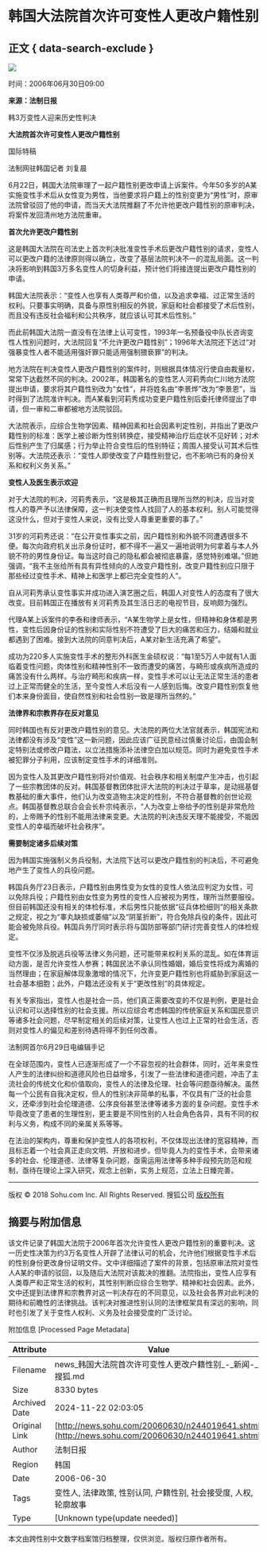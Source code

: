 # 韩国大法院首次许可变性人更改户籍性别

## 正文 { data-search-exclude }


![](https://images.sohu.com/ccc.gif)

时间：2006年06月30日09:00

**来源：法制日报**

韩3万变性人迎来历史性判决

**大法院首次许可变性人更改户籍性别**

国际特稿

法制网驻韩国记者 刘复晨

6月22日，韩国大法院审理了一起户籍性别更改申请上诉案件。今年50多岁的A某实施变性手术后从女性变为男性，当他要求将户籍上的性别变更为“男性”时，原审法院曾驳回了他的申请，而当天大法院推翻了不允许他更改户籍性别的原审判决，将案件发回清州地方法院重审。

**首次允许更改户籍性别**

这是韩国大法院在司法史上首次判决批准变性手术后更改户籍性别的请求，变性人可以更改户籍的法律原则得以确立，改变了基层法院判决不一的混乱局面。这一判决将影响到韩国3万多名变性人的切身利益，预计他们将接连提出更改户籍性别的申请。

韩国大法院表示：“变性人也享有人类尊严和价值，以及追求幸福、过正常生活的权利。只要事实明确，具备与原性别相反的外貌，家庭和社会都接受了术后性别，而且没有违反社会福利和公共秩序，就应该认可其术后性别。”

而此前韩国大法院一直没有在法律上认可变性，1993年一名预备役中队长咨询变性人性别问题时，大法院回复“不允许更改户籍性别”；1996年大法院还下达过“对强暴变性人者不能适用强奸罪只能适用强制猥亵罪”的判决。

地方法院在判决变性人更改户籍性别的案件时，则根据具体情况行使自由裁量权，常常下达截然不同的判决。2002年，韩国著名的变性艺人河莉秀向仁川地方法院提出申请，要求将其户籍性别改为“女性”，并将姓名由“李景烨”改为“李景恩”，当时得到了法院准许判决。而A某看到河莉秀成功变更户籍性别后委托律师提出了申请，但一审和二审都被地方法院驳回。

大法院表示，应综合生物学因素、精神因素和社会因素判定性别，并指出了更改户籍性别的标准：医学上被诊断为性别转换症，接受精神治疗后症状不见好转；对术后性别产生了归属感；行为举止符合变性后的性别特征；周围人接受认可其术后性别等。大法院还表示：“变性人即使改变了户籍性别登记，也不影响已有的身份关系和权利义务关系。”

**变性人及医生表示欢迎**

对于大法院的判决，河莉秀表示，“这是极其正确而且理所当然的判决，应当对变性人的尊严予以法律保障，这一判决使变性人找回了人的基本权利。别人可能觉得这没什么，但对于变性人来说，没有比受人尊重更重要的事了。”

31岁的河莉秀还说：“在公开变性事实之前，因户籍性别和外貌不同遭遇很多不便。每次向政府机关出示身份证时，都不得不一遍又一遍地说明为何拿着与本人外貌不符的男性身份证。每当这时自己的隐私都会被彻底暴露，感觉特别难堪。”但她强调，“我不主张给所有具有异性倾向的人改变户籍性别，改变户籍性别应只限于那些经过变性手术、精神上和医学上都已完全变性的人”。

自从河莉秀承认变性事实并成功进入演艺圈之后，韩国人对变性人的态度有了很大改变。目前韩国正在播放有关河莉秀及其生活日志的电视节目，反响颇为强烈。

代理A某上诉案件的李泰和律师表示，“A某生物学上是女性，但精神和身体都是男性，变性后因身份证的性别和实际性别不符遭受了巨大的痛苦和压力，结婚和就业都遇到了困难。接到大法院的同意判决后，A某对新生活充满了希望”。

成功为220多人实施变性手术的整形外科医生金硕权说：“每1至5万人中就有1人面临着变性问题，肉体性别和精神性别不一致而遭受的痛苦，与畸形或疾病所造成的痛苦没有什么两样。与治疗畸形和疾病一样，变性手术可以让无法正常生活的患者过上正常而健全的生活，至今变性人术后没有一人感到后悔。改变户籍性别恢复他们本来身份面目，使自然性别和社会性别一致是理所当然的。”

**法律界和宗教界存在反对意见**

同时韩国也有反对更改户籍性别的意见。大法院的两位大法官就表示，韩国宪法和法律都没有涉及“变性”这一新问题，因此应该广征民意经过慎重讨论后，由国会制定特别法或修改户籍法，以立法措施添补法律空白加以规范。同时为避免变性手术被犯罪分子利用，应该制定变性手术的详细准则。

因为变性人及其更改户籍性别将对价值观、社会秩序和相关制度产生冲击，也引起了一些宗教团体的反对。韩国基督教团体批评大法院的判决过于草率，是动摇基督教基础的重大事件，他们认为改变造物主决定的性别，不符合基督教的创世论观点。韩国基督教总联合会会长朴宗纯表示，“人为改变上帝给予的性别是非常危险的，上帝赐予的性别不能用法律来变更。大法院的判决违反天理不能接受，不能因变性人的幸福而破坏社会秩序”。

**需要制定诸多后续对策**

因为韩国实施强制义务兵役制，大法院下达可以更改户籍性别的判决后，不可避免地产生了变性人的兵役问题。

韩国兵务厅23日表示，户籍性别由男性变为女性的变性人依法应判定为女性，可以免除兵役；户籍性别由女性变为男性的变性人应被视为男性，理所当然要服役。但目前韩国还没有相关的体检标准，术后男性只能依据“征兵体检细则”的相关条款之规定，视之为“睾丸缺损或萎缩”以及“阴茎折断”，符合免除兵役的条件，因此可能会被免除兵役。韩国兵务厅同时表示将与国防部等部门研讨完善变性人的体检规定。

变性不仅涉及脱逃兵役等法律义务问题，还可能带来权利关系的混乱。如在体育运动方面，是否允许变性人参赛；韩国民法不承认同性婚姻，婚后变性将成为离婚的当然理由；在家庭解体现象激增的情况下，允许变更户籍性别也将威胁到家庭这一社会基本细胞；此外，户籍法还没有关于“更改性别”的具体规定。

有关专家指出，变性人也是社会一员，他们真正需要改变的不仅是判例，更是社会认识和可以选择性别的社会支援。所以应综合考虑韩国的传统家庭关系和国民意识等诸多社会问题，尽早制定相关的后续对策，让变性人也过上正常的社会生活，否则对变性人的偏见和差别待遇将得不到任何改善。

法制网首尔6月29日电编辑手记

在全球范围内，变性人已逐渐形成了一个不容忽视的社会群体，同时，近年来变性人产生的法律纠纷和道德风险也日益增多，引发了一些法律和道德问题，冲击了主流社会的传统文化和价值取向，变性人的法律及伦理、社会等问题亟待解决。虽然每一个公民有自我决定权，但人的性别决非简单的私事，不仅具有广泛的社会意义，还牵涉到社会伦理道德、公序良俗甚至法律等诸多方面的复杂问题。变性手术毕竟改变了患者的生理性别，更主要是不同性别的人社会角色各异，具有不同的权利与义务，构成不同的亲属关系等等。

在法治的架构内，尊重和保护变性人的各项权利，不仅体现出法律的宽容精神，而且标志着一个社会真正走向文明、开放和进步。但毕竟人为的变性手术，会带来诸多的社会、伦理道德、法律等复杂问题，亟需运用法律等多种手段预先防范和规制，亟待在理论上深入研究，观念上创新，实务上规范，立法上日臻完善。

---  
版权 © 2018 Sohu.com Inc. All Rights Reserved. 搜狐公司 [版权所有](https://corp.sohu.com/s2007/copyright/)  

## 摘要与附加信息

<!-- tcd_abstract -->
该文件记录了韩国大法院于2006年首次允许变性人更改户籍性别的重要判决。这一历史性决策为约3万名变性人开辟了法律认可的机会，允许他们根据变性手术后的性别身份更改身份证明文件。文中详细描述了案件的背景，包括原审法院对变性人A某的申请的驳回，以及随后大法院对该裁决的推翻。法院指出，变性人应享有人类尊严和正常生活的权利，其性别判断应综合生物学、精神和社会因素。此外，文中还提到法律界和宗教界对这一判决存在的不同意见，以及社会各界对此判决的期待和前瞻性的法律挑战。该判决对推进性别认同的法律框架具有深远的影响，同时也引发了关于变性人权利、义务及社会接受度的广泛讨论。
<!-- tcd_abstract_end -->

附加信息 [Processed Page Metadata]

| Attribute       | Value                                  |
|-----------------|----------------------------------------|
| Filename        | news_韩国大法院首次许可变性人更改户籍性别_-_新闻-_搜狐.md                             |
| Size            | 8330 bytes                           |
| Archived Date   | 2024-11-22 02:03:05                             |
| Original Link   | [http://news.sohu.com/20060630/n244019641.shtml](http://news.sohu.com/20060630/n244019641.shtml)                       |
| Author          | 法制日报                               |
| Region          | 韩国                               |
| Date            | 2006-06-30                                 |
| Tags            | 变性人, 法律政策, 性别认同, 户籍性别, 社会接受度, 人权, 轮廓故事                                 |
| Type            | [Unknown type(update needed)]                                 |
<!-- tcd_table_end -->

本文由跨性别中文数字档案馆归档整理，仅供浏览。版权归原作者所有。
